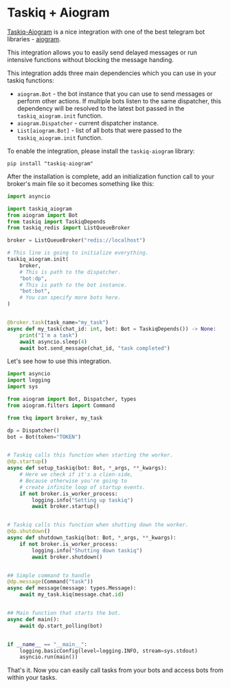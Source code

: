 # Taskiq + Aiogram

[Taskiq-Aiogram](https://github.com/taskiq-python/taskiq-aiogram) is a nice integration with one of the best telegram bot libraries - [aiogram](https://docs.aiogram.dev/en/latest/).

This integration allows you to easily send delayed messages or run intensive functions without blocking the message handing.

This integration adds three main dependencies which you can use in your taskiq functions:

- `aiogram.Bot` - the bot instance that you can use to send messages or perform other actions. If multiple bots listen to the same dispatcher, this dependency will be resolved to the latest bot passed in the `taskiq_aiogram.init` function.
- `aiogram.Dispatcher` - current dispatcher instance.
- `List[aiogram.Bot]` - list of all bots that were passed to the `taskiq_aiogram.init` function.

To enable the integration, please install the `taskiq-aiogram` library:

```bash:no-line-numbers
pip install "taskiq-aiogram"
```

After the installation is complete, add an initialization function call to your broker's main file so it becomes something like this:

```python title="tkq.py"
import asyncio

import taskiq_aiogram
from aiogram import Bot
from taskiq import TaskiqDepends
from taskiq_redis import ListQueueBroker

broker = ListQueueBroker("redis://localhost")

# This line is going to initialize everything.
taskiq_aiogram.init(
    broker,
    # This is path to the dispatcher.
    "bot:dp",
    # This is path to the bot instance.
    "bot:bot",
    # You can specify more bots here.
)


@broker.task(task_name="my_task")
async def my_task(chat_id: int, bot: Bot = TaskiqDepends()) -> None:
    print("I'm a task")
    await asyncio.sleep(4)
    await bot.send_message(chat_id, "task completed")

```

Let's see how to use this integration.

```python title="bot.py"
import asyncio
import logging
import sys

from aiogram import Bot, Dispatcher, types
from aiogram.filters import Command

from tkq import broker, my_task

dp = Dispatcher()
bot = Bot(token="TOKEN")


# Taskiq calls this function when starting the worker.
@dp.startup()
async def setup_taskiq(bot: Bot, *_args, **_kwargs):
    # Here we check if it's a clien-side,
    # Because otherwise you're going to
    # create infinite loop of startup events.
    if not broker.is_worker_process:
        logging.info("Setting up taskiq")
        await broker.startup()


# Taskiq calls this function when shutting down the worker.
@dp.shutdown()
async def shutdown_taskiq(bot: Bot, *_args, **_kwargs):
    if not broker.is_worker_process:
        logging.info("Shutting down taskiq")
        await broker.shutdown()


## Simple command to handle
@dp.message(Command("task"))
async def message(message: types.Message):
    await my_task.kiq(message.chat.id)


## Main function that starts the bot.
async def main():
    await dp.start_polling(bot)


if __name__ == "__main__":
    logging.basicConfig(level=logging.INFO, stream=sys.stdout)
    asyncio.run(main())

```

That's it. Now you can easily call tasks from your bots and access bots from within your tasks.
